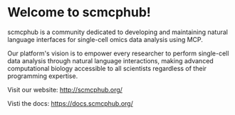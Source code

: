 # Welcome to scmcphub!

scmcphub is a community dedicated to developing and maintaining natural language interfaces for single-cell omics data analysis using MCP. 

Our platform's vision is to empower every researcher to perform single-cell data analysis through natural language interactions, making advanced computational biology accessible to all scientists regardless of their programming expertise.

Visit our website: http://scmcphub.org/

Visti the docs: https://docs.scmcphub.org/
